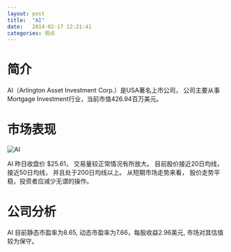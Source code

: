 ```yaml
---
layout: post
title:  "AI"
date:   2014-02-17 12:21:41
categories: 观点
---
```


# 简介
AI（Arlington Asset Investment Corp.）是USA著名上市公司，
公司主要从事Mortgage Investment行业，当前市值426.94百万美元。

# 市场表现

![AI](http://finviz.com/chart.ashx?t=AI&ty=c&ta=1&p=d&s=l)

AI 昨日收盘价 $25.61，
交易量较正常情况有所放大。
目前股价接近20日均线，
接近50日均线，
并且处于200日均线以上。
从短期市场走势来看，
股价走势平稳，投资者应减少无谓的操作。

# 公司分析
AI 目前静态市盈率为8.65, 动态市盈率为7.66，每股收益2.96美元,
市场对其估值较为保守。
